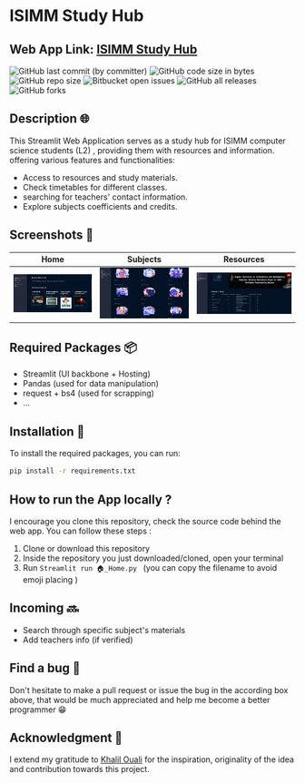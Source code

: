 # ISIMM Study Hub

## Web App Link: [ISIMM Study Hub](https://isimm-cs.streamlit.app/)
![GitHub last commit (by committer)](https://img.shields.io/github/last-commit/VinDazy/Isimm-Study-Hub)
![GitHub code size in bytes](https://img.shields.io/github/languages/code-size/VinDazy/Isimm-Study-Hub)
![GitHub repo size](https://img.shields.io/github/repo-size/VinDazy/Isimm-Study-Hub)
![Bitbucket open issues](https://img.shields.io/bitbucket/issues/VinDazy/Isimm-Study-Hub)
![GitHub all releases](https://img.shields.io/github/downloads/VinDazy/Isimm-Study-Hub/total)
![GitHub forks](https://img.shields.io/github/forks/VinDazy/Isimm-Study-Hub)

## Description 🌐
This Streamlit Web Application serves as a study hub for ISIMM computer science students (L2) , providing them with resources and information. offering various features and functionalities:

- Access to resources and study materials.
- Check timetables for different classes.
- searching for teachers' contact information.
- Explore subjects coefficients and credits.


## Screenshots 📸

| Home | Subjects | Resources |
|------|----------|-----------|
| ![Home Screenshot](media/screenshots/home.png) | ![Resources Screenshot](media/screenshots/subjects.png) | ![ Subjects Screenshot](media/screenshots/resources.png) |


## Required Packages 📦
- Streamlit (UI backbone + Hosting)
- Pandas (used for data manipulation)
- request + bs4 (used for scrapping)
- ...

## Installation 🔻
To install the required packages, you can run:

```bash
pip install -r requirements.txt
```

## How to run the App locally ?
I encourage you clone this repository, check the source code behind the web app.
You can follow these steps :
1. Clone or download this repository  
2. Inside the repository you just downloaded/cloned, open your terminal 
3. Run `Streamlit run 🏠_Home.py ` (you can copy the filename to avoid emoji placing )
## Incoming 🔜
- Search through specific subject's materials
- Add teachers info (if verified)

## Find a bug 🐞
Don't hesitate to make a pull request or issue the bug in the according box above, that would be much appreciated and help me become a better programmer 😁


## Acknowledgment 🙏
I extend my gratitude to [Khalil Ouali](https://www.linkedin.com/in/ouali-khalil) for the inspiration, originality of the idea and contribution towards this project. 
